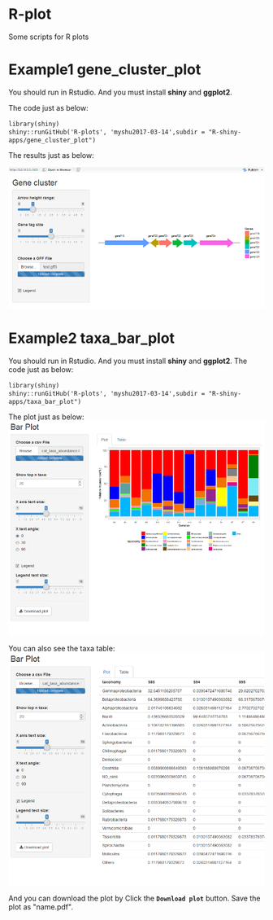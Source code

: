 # R-plot

Some scripts for R plots

# Example1 gene_cluster_plot
You should run in Rstudio. And you must install **shiny** and **ggplot2**. 

The code just as below:

```{r}
library(shiny)
shiny::runGitHub('R-plots', 'myshu2017-03-14',subdir = "R-shiny-apps/gene_cluster_plot")
```

The results just as below:

![genecluster](/Images/gene_cluster_shot.png)

# Example2 taxa_bar_plot
You should run in Rstudio. And you must install **shiny** and **ggplot2**.
The code just as below:

```{r}
library(shiny)
shiny::runGitHub('R-plots', 'myshu2017-03-14',subdir = "R-shiny-apps/taxa_bar_plot")
```

The plot just as below:
![genecluster](/Images/bar_plot_shot.png)

You can also see the taxa table:
![genecluster](/Images/bar_plot_shot2.png)

And you can download the plot by Click the **`Download plot`** button. Save the plot as "name.pdf".



